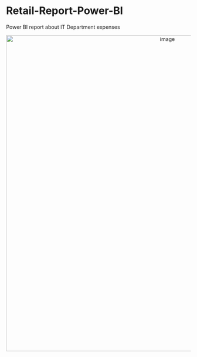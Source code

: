 # Retail-Report-Power-BI
Power BI report about  IT Department expenses

<p align="center">
  <img width="864" alt="image" src="https://user-images.githubusercontent.com/91025810/182942003-0dc34333-e394-44c5-974f-8fe864132d1a.png">
</p>
